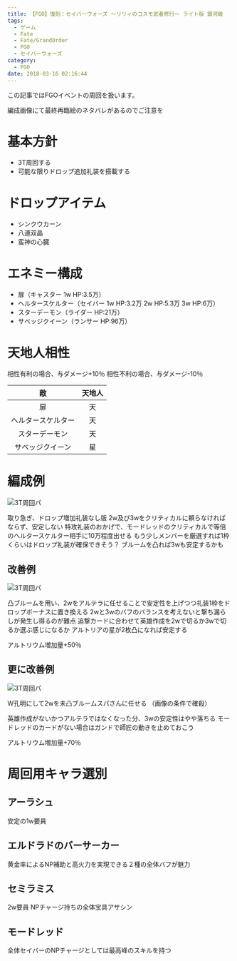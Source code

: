 ```yaml
---
title: 【FGO】復刻：セイバーウォーズ ～リリィのコスモ武者修行～ ライト版 銀河級
tags:
  - ゲーム
  - Fate
  - Fate/GrandOrder
  - FGO
  - セイバーウォーズ
category:
  - FGO
date: 2018-03-16 02:16:44
---
```



この記事ではFGOイベントの周回を扱います。

編成画像にて最終再臨絵のネタバレがあるのでご注意を

<!-- more -->

# 基本方針

* 3T周回する
* 可能な限りドロップ追加礼装を搭載する

# ドロップアイテム

* シンクウカーン
* 八連双晶
* 蛮神の心臓

# エネミー構成

* 扉（キャスター 1w HP:3.5万）
* ヘルタースケルター（セイバー 1w HP:3.2万 2w HP:5.3万 3w HP:6万）
* スターデーモン（ライダー HP:21万）
* サベッジクイーン（ランサー HP:96万）

# 天地人相性

相性有利の場合、与ダメージ+10％
相性不利の場合、与ダメージ-10％

|敵|天地人|
|:-:|:--:|
|扉|天|
|ヘルタースケルター|天|
|スターデーモン|天|
|サベッジクイーン|星|

# 編成例

![3T周回パ](saberwars-galaxy.png "3T周回パ")

取り急ぎ、ドロップ増加礼装なし版
2w及び3wをクリティカルに頼らなければならず、安定しない
特攻礼装のおかげで、モードレッドのクリティカルで等倍のヘルタースケルター相手に10万程度出せる
もう少しメンバーを厳選すれば1枠くらいはドロップ礼装が確保できそう？
ブルームを凸れば3wも安定するかも

## 改善例

![3T周回パ](saberwars-galaxy+.png "3T周回パ")

凸ブルームを用い、2wをアルテラに任せることで安定性を上げつつ礼装1枠をドロップボーナスに置き換える
2wと3wのバフのバランスを考えないと撃ち漏らしが発生し得るのが難点
追撃カードに合わせて英雄作成を2wで切るか3wで切るか選ぶ感じになるか
アルトリアの星が2枚凸になれば安定する

アルトリウム増加量+50％

## 更に改善例

![3T周回パ](saberwars-galaxy++.png "3T周回パ")

W孔明にして2wを未凸ブルームスパさんに任せる
（画像の条件で確殺）

英雄作成がないかつアルテラではなくなった分、3wの安定性はやや落ちる
モードレッドのカードがない場合はガンドで師匠の動きを止めておこう

アルトリウム増加量+70％

# 周回用キャラ選別

## アーラシュ

安定の1w要員

## エルドラドのバーサーカー

黄金率によるNP補助と高火力を実現できる２種の全体バフが魅力

## セミラミス

2w要員
NPチャージ持ちの全体宝具アサシン

## モードレッド

全体セイバーのNPチャージとしては最高峰のスキルを持つ
